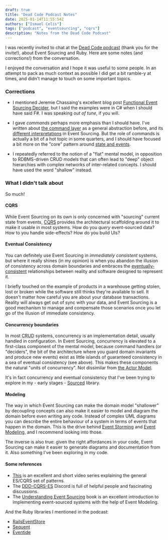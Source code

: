 ```yaml
---
draft: true
title: "Dead Code Podcast Notes"
date: 2025-01-14T11:55:54Z
authors: ["Ismael Celis"]
tags: ["podcast", "eventsourcing", "cqrs"]
description: "Notes from the Dead Code Podcast"
---
```


I was recently invited to chat at the [Dead Code podcast](https://shows.acast.com/dead-code) (thank you for the invite!), about Event Sourcing and Ruby. Here are some notes (and corrections!) from the conversation.

<!--more-->

I enjoyed the conversation and I hope it was useful to some people. In an attempt to pack as much context as possible I did get a bit ramble-y at times, and didn't manage to touch on some important topics.

### Corrections

* I mentioned Jeremie Chassaing's excellent blog post [Functional Event Sourcing Decider](https://thinkbeforecoding.com/post/2021/12/17/functional-event-sourcing-decider), but I said the examples were in C# when I should have said F#. I was speaking _out of tune_, if you will.

* I gave _commands_ perhaps more emphasis than I should have. I've written about [the command layer](/posts/event-sourcing-ruby-command-layer/) as a general abstraction before, and its [different interpretations](/posts/what-do-commands-do-in-event-sourcing/) in Event Sourcing. But the role of commands is actually a bit of a hot topic in some quarters, and I should have focused a bit more on the "core" pattern around [state and events](/posts/event-sourcing-ruby-examples/).

* I repeatedly referred to the notion of a "flat" mental model, in opposition to RDBMS-driven CRUD models that can often lead to "deep" object hierarchies with complex networks of inter-related concepts. I should have used the word "shallow" instead.

### What I didn't talk about

So much!

#### CQRS

While Event Sourcing on its own is only concerned with "sourcing" current state from events, <a href="https://martinfowler.com/bliki/CQRS.html" title="Command Query Responsibility Segregation">CQRS</a> provides the architectural scaffolding around it to make it usable in most systems. How do you _query_ event-sourced data? How to you handle side-effects? How do you build UIs?

#### Eventual Consistency

You can definitely use Event Sourcing in _immediately consistent_ systems, but where it really shines (in my opinion) is when you abandon the illusion of consistency across domain boundaries and embraces the [eventually-consistent](https://en.wikipedia.org/wiki/Eventual_consistency) relationships between reality and software designed to represent it. 

I briefly touched on the example of products in a warehouse getting stolen, lost or broken while the software still thinks they're available to sell. It doesn't matter how careful you are about your database transactions. Reality will always get out of sync with your data, and Event Sourcing is a good mechanism to manage and compensate those scenarios once you let go of the illusion of immediate consistency.

#### Concurrency boundaries

In most <abbr title="Create, Read, Update, Delete">CRUD</abbr> systems, concurrency is an implementation detail, usually handled in configuration. In Event Sourcing, concurrency is elevated to a first-class component of the mental model, because command handlers (or "deciders", the bit of the architecture where you guard domain invariants and produce new events) exist as little islands of guaranteed consistency in a sea of eventual consistency (see above). This makes these components the natural "units of concurrency". Not dissimilar from [the Actor Model](https://en.wikipedia.org/wiki/Actor_model).

It's in fact concurrency and eventual consistency that I've been trying to explore in my - early stages - [Sourced](https://github.com/ismasan/sourced?tab=readme-ov-file#concurrency-model) library.


#### Modeling 

The way in which Event Sourcing can make the domain model "shallower" by decoupling concepts can also make it easier to model and diagram the domain before even writing any code. Instead of complex UML diagrams you can describe the entire behaviour of a system in terms of events that happen in the domain. This is the drive behind [Event Storming](https://www.eventstorming.com) and [Event Modeling](https://eventmodeling.org), and I recommend looking into those.

The inverse is also true: given the right affordances in your code, Event Sourcing can make it easier to generate diagrams and documentation from it. Also something I've been exploring in my code.

#### Some references

* [This](https://www.youtube.com/watch?v=AEbBCjo-WGM) is an excellent and short video series explaining the general ES/CQRS set of patterns.
* The [DDD-CQRS-ES](https://discord.gg/sEZGSHNNbH) Discord is full of helpful people and fascinating discussions.
* The [Understanding Event Sourcing](https://leanpub.com/eventmodeling-and-eventsourcing) book is an excellent introduction to implementing event-sourced systems with the help of Event Modeling.

And the Ruby libraries I mentioned in the podcast:

* [RailsEventStore](https://railseventstore.org)
* [Sequent](https://sequent.io)
* [Eventide](https://eventide-project.org)
